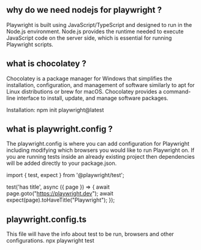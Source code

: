 ## why do we need nodejs for playwright ?
Playwright is built using JavaScript/TypeScript and designed to run in the Node.js environment. Node.js provides the runtime needed to execute JavaScript code on the server side, which is essential for running Playwright scripts.

## what is chocolatey ?
Chocolatey is a package manager for Windows that simplifies the installation, configuration, and management of software similarly to apt for Linux distributions or brew for macOS. Chocolatey provides a command-line interface to install, update, and manage software packages.

Installation: npm init playwright@latest

## what is playwright.config ?
The playwright.config is where you can add configuration for Playwright including modifying which browsers you would like to run Playwright on. If you are running tests inside an already existing project then dependencies will be added directly to your package.json.

import { test, expect } from '@playwright/test';

test('has title', async ({ page }) => {
  await page.goto("https://playwright.dev");
  await expect(page).toHaveTitle("Playwright");
});

## playwright.config.ts
This file will have the info about test to be run, browsers and other configurations. 
npx playwright test






